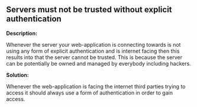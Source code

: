 Servers must not be trusted without explicit authentication
-------

**Description:**

Whenever the server your web-application is connecting towards is not using any form of
explicit authentication and is internet facing then this results into that the server
cannot be trusted. This is because the server can be potentially be owned and managed by
everybody including hackers.


**Solution:**

Whenever the web-application is facing the internet third parties trying to
access it should always use a form of authentication in order to gain access.
